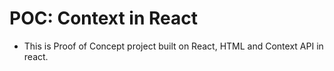 # POC: Context in React

* This is Proof of Concept project built on React, HTML and Context API in react. 
